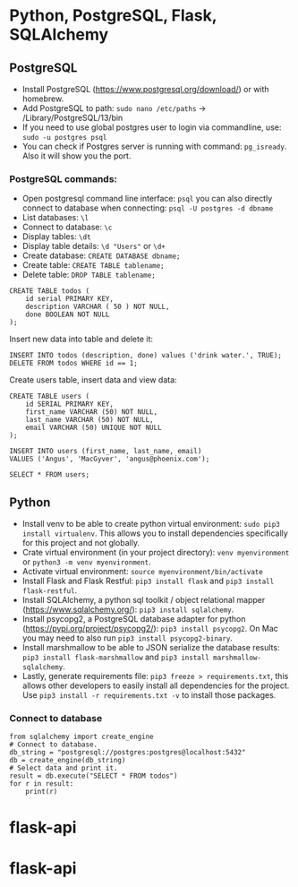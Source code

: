 # Python, PostgreSQL, Flask, SQLAlchemy

## PostgreSQL
- Install PostgreSQL (https://www.postgresql.org/download/) or with homebrew.
- Add PostgreSQL to path: `sudo nano /etc/paths` -> /Library/PostgreSQL/13/bin
- If you need to use global postgres user to login via commandline, use: `sudo -u postgres psql`
- You can check if Postgres server is running with command: `pg_isready`. Also it will show you the port.

### PostgreSQL commands:
- Open postgresql command line interface: `psql` you can also directly connect to database when connecting: `psql -U postgres -d dbname`
- List databases: `\l`
- Connect to database: `\c`
- Display tables: `\dt`
- Display table details: `\d "Users"` or `\d+`
- Create database: `CREATE DATABASE dbname;`
- Create table: `CREATE TABLE tablename;`
- Delete table: `DROP TABLE tablename;`
```
CREATE TABLE todos (
	id serial PRIMARY KEY,
	description VARCHAR ( 50 ) NOT NULL,
	done BOOLEAN NOT NULL
);
```
Insert new data into table and delete it:
```
INSERT INTO todos (description, done) values ('drink water.', TRUE);
DELETE FROM todos WHERE id == 1;
```
Create users table, insert data and view data:
```
CREATE TABLE users (
	id SERIAL PRIMARY KEY,
	first_name VARCHAR (50) NOT NULL,
	last_name VARCHAR (50) NOT NULL,
	email VARCHAR (50) UNIQUE NOT NULL
);

INSERT INTO users (first_name, last_name, email)
VALUES ('Angus', 'MacGyver', 'angus@phoenix.com');

SELECT * FROM users;
```

## Python
- Install venv to be able to create python virtual environment: `sudo pip3 install virtualenv`. This allows you to install dependencies specifically for this project and not globally.
- Crate virtual environment (in your project directory): `venv myenvironment` or `python3 -m venv myenvironment`.
- Activate virtual environment: `source myenvironment/bin/activate `
- Install Flask and Flask Restful: `pip3 install flask` and `pip3 install flask-restful`.
- Install SQLAlchemy, a python sql toolkit / object relational mapper (https://www.sqlalchemy.org/): `pip3 install sqlalchemy`.
- Install psycopg2, a PostgreSQL database adapter for python (https://pypi.org/project/psycopg2/): `pip3 install psycopg2`. On Mac you may need to also run `pip3 install psycopg2-binary`.
- Install marshmallow to be able to JSON serialize the database results: `pip3 install flask-marshmallow` and `pip3 install marshmallow-sqlalchemy`.
- Lastly, generate requirements file: `pip3 freeze > requirements.txt`, this allows other developers to easily install all dependencies for the project. Use `pip3 install -r requirements.txt -v` to install those packages.

### Connect to database

```
from sqlalchemy import create_engine
# Connect to database.
db_string = "postgresql://postgres:postgres@localhost:5432"
db = create_engine(db_string)
# Select data and print it.
result = db.execute("SELECT * FROM todos")  
for r in result:  
    print(r)
```



# flask-api
# flask-api
